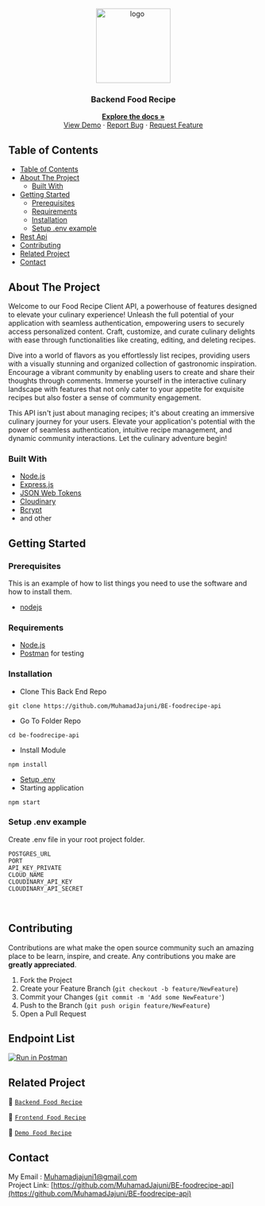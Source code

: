 <br />
<p align="center">
<div align="center">
  <img height="150" src="https://iili.io/H3zVku9.png" alt="logo" border="0"/>
</div>
  <h3 align="center">Backend Food Recipe</h3>
  <p align="center">
    <a href="https://github.com/MuhamadJajuni/BE-foodrecipe-api"><strong>Explore the docs »</strong></a>
    <br />
    <a href="https://be-foodrecipe-api.vercel.app/">View Demo</a>
    ·
    <a href="">Report Bug</a>
    ·
    <a href="">Request Feature</a>
 
  </p>
</p>



<!-- TABLE OF CONTENTS -->
## Table of Contents

- [Table of Contents](#table-of-contents)
- [About The Project](#about-the-project)
  - [Built With](#built-with)
- [Getting Started](#getting-started)
  - [Prerequisites](#prerequisites)
  - [Requirements](#requirements)
  - [Installation](#installation)
  - [Setup .env example](#setup-env-example)
- [Rest Api](#rest-api)
- [Contributing](#contributing)
- [Related Project](#related-project)
- [Contact](#contact)



<!-- ABOUT THE PROJECT -->
## About The Project

Welcome to our Food Recipe Client API, a powerhouse of features designed to elevate your culinary experience! Unleash the full potential of your application with seamless authentication, empowering users to securely access personalized content. Craft, customize, and curate culinary delights with ease through functionalities like creating, editing, and deleting recipes.

Dive into a world of flavors as you effortlessly list recipes, providing users with a visually stunning and organized collection of gastronomic inspiration. Encourage a vibrant community by enabling users to create and share their thoughts through comments. Immerse yourself in the interactive culinary landscape with features that not only cater to your appetite for exquisite recipes but also foster a sense of community engagement.

This API isn't just about managing recipes; it's about creating an immersive culinary journey for your users. Elevate your application's potential with the power of seamless authentication, intuitive recipe management, and dynamic community interactions. Let the culinary adventure begin!

### Built With

- [Node.js](https://nodejs.org/en/)
- [Express.js](https://expressjs.com/)
- [JSON Web Tokens](https://jwt.io/)
- [Cloudinary](https://cloudinary.com/)
- [Bcrypt](https://www.npmjs.com/package/bcrypt)
- and other

<!-- GETTING STARTED -->
## Getting Started

### Prerequisites

This is an example of how to list things you need to use the software and how to install them.

* [nodejs](https://nodejs.org/en/download/)

### Requirements
* [Node.js](https://nodejs.org/en/)
* [Postman](https://www.getpostman.com/) for testing


### Installation

- Clone This Back End Repo
```
git clone https://github.com/MuhamadJajuni/BE-foodrecipe-api
```
- Go To Folder Repo
```
cd be-foodrecipe-api
```
- Install Module
```
npm install
```
- <a href="#setup-env-example">Setup .env</a>
- Starting application
```
npm start
```

### Setup .env example

Create .env file in your root project folder.

```env
POSTGRES_URL
PORT
API_KEY_PRIVATE
CLOUD_NAME
CLOUDINARY_API_KEY
CLOUDINARY_API_SECRET
```

</br>

<!-- CONTRIBUTING -->
## Contributing

Contributions are what make the open source community such an amazing place to be learn, inspire, and create. Any contributions you make are **greatly appreciated**.

1. Fork the Project
2. Create your Feature Branch (`git checkout -b feature/NewFeature`)
3. Commit your Changes (`git commit -m 'Add some NewFeature'`)
4. Push to the Branch (`git push origin feature/NewFeature`)
5. Open a Pull Request

## Endpoint List

[![Run in Postman](https://run.pstmn.io/button.svg)](https://documenter.getpostman.com/view/29036634/2s9Ye8gahW)


## Related Project
:rocket: [`Backend Food Recipe`](https://github.com/MuhamadJajuni/BE-foodrecipe-api)

:rocket: [`Frontend Food Recipe`](https://github.com/MuhamadJajuni/web-food-recipe)

:rocket: [`Demo Food Recipe`](https://web-food-recipe.vercel.app/)

<!-- CONTACT -->
## Contact

My Email : Muhamadjajuni1@gmail.com
<br/>
Project Link: [https://github.com/MuhamadJajuni/BE-foodrecipe-api](https://github.com/MuhamadJajuni/BE-foodrecipe-api)
